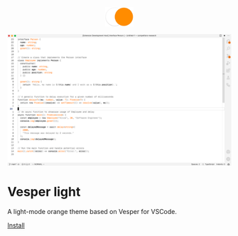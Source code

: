 <!-- centered logo -->
<p align="center">
  <img src="./assets/logo.png" alt="Vesper Light" width="64" />
</p>

![Vesper Light](/assets/example.png)

# Vesper light

A light-mode orange theme based on Vesper for VSCode.

[Install](https://marketplace.visualstudio.com/items?itemName=samueldsr99.vesper-light)
